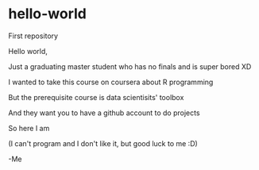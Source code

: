 # hello-world
First repository

Hello world,

Just a graduating master student who has no finals and is super bored XD

I wanted to take this course on coursera about R programming

But the prerequisite course is data scientisits' toolbox

And they want you to have a github account to do projects 

So here I am

(I can't program and I don't like it, but good luck to me :D)


-Me

